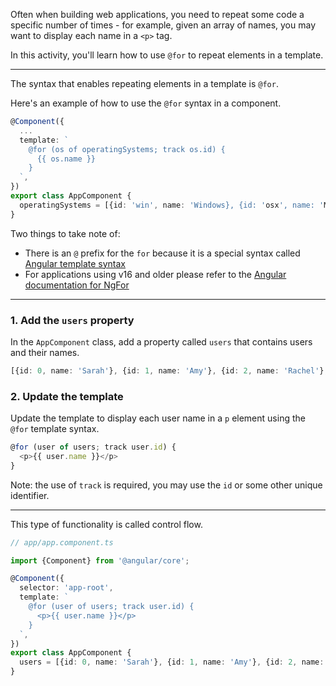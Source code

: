 Often when building web applications, you need to repeat some code a specific number of times - for example, given an array of names, you may want to display each name in a `<p>` tag.

In this activity, you'll learn how to use `@for` to repeat elements in a template.

---
The syntax that enables repeating elements in a template is `@for`.

Here's an example of how to use the `@for` syntax in a component.

```ts
@Component({
  ...
  template: `
    @for (os of operatingSystems; track os.id) {
      {{ os.name }}
    }
  `,
})
export class AppComponent {
  operatingSystems = [{id: 'win', name: 'Windows}, {id: 'osx', name: 'MacOS'}, {id: 'linux', name: 'Linux'}];
}
```

Two things to take note of:
- There is an `@` prefix for the `for` because it is a special syntax called [Angular template syntax](https://angular.dev/guide/templates)
- For applications using v16 and older please refer to the [Angular documentation for NgFor](https://angular.dev/guide/directives/structural-directives)

---
### 1. Add the `users` property
In the `AppComponent` class, add a property called `users` that contains users and their names.

```ts
[{id: 0, name: 'Sarah'}, {id: 1, name: 'Amy'}, {id: 2, name: 'Rachel'}, {id: 3, name: 'Jessica'}, {id: 4, name: 'Poornima'}]
```

### 2. Update the template
Update the template to display each user name in a `p` element using the `@for` template syntax.

```ts
@for (user of users; track user.id) {
  <p>{{ user.name }}</p>
}
```

Note: the use of `track` is required, you may use the `id` or some other unique identifier.

---
This type of functionality is called control flow.

```ts
// app/app.component.ts

import {Component} from '@angular/core';

@Component({
  selector: 'app-root',
  template: `
    @for (user of users; track user.id) {
      <p>{{ user.name }}</p>
    }
  `,
})
export class AppComponent {
  users = [{id: 0, name: 'Sarah'}, {id: 1, name: 'Amy'}, {id: 2, name: 'Rachel'}, {id: 3, name: 'Jessica'}, {id: 4, name: 'Poornima'}]
}
```
